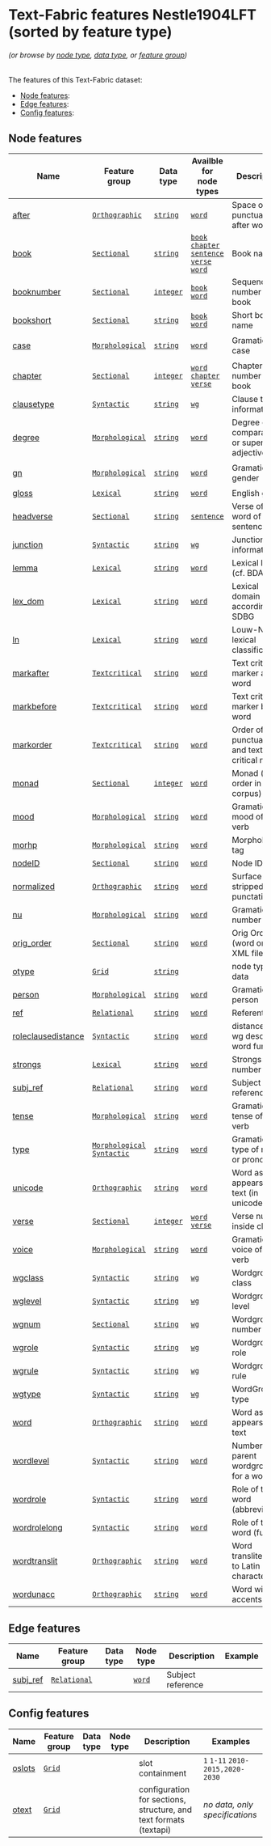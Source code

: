 # Text-Fabric features Nestle1904LFT (sorted by feature type)
###### *(or browse by [node type](featuresbynodetype.md#readme), [data type](featuresbydatatype.md#readme), or [feature group](featuresbygroup.md#readme))*

The features of this Text-Fabric dataset:

* [Node features](#node-features):
* [Edge features](#edge-features):
* [Config features](#config-features):

## Node features

Name | Feature group | Data type | Availble for node types | Description | Examples
--- | --- | --- | --- | --- | ---
[after](after.md#readme) | [`Orthographic`](featuresbygroup.md#orthographic-features) | [`string`](featuresbydatatype.md#string-datatype) |  [`word`](featuresbynodetype.md#word-nodes) | Space or punctuation after word | ` ` `.`
[book](book.md#readme) | [`Sectional`](featuresbygroup.md#sectional-features) | [`string`](featuresbydatatype.md#string-datatype) | [`book`](featuresbynodetype.md#book-nodes) [`chapter`](featuresbynodetype.md#chapter-nodes) [`sentence`](featuresbynodetype.md#sentence-nodes) [`verse`](featuresbynodetype.md#verse-nodes) [`word`](featuresbynodetype.md#word-nodes)| Book name | `Matthew` `Mark`
[booknumber](booknumber.md#readme) | [`Sectional`](featuresbygroup.md#sectional-features) | [`integer`](featuresbydatatype.md#integer-datatype) | [`book`](featuresbynodetype.md#book-nodes) [`word`](featuresbynodetype.md#word-nodes)| Sequence number of book | `1` `2` ... `27`
[bookshort](bookshort.md#readme) | [`Sectional`](featuresbygroup.md#sectional-features) | [`string`](featuresbydatatype.md#string-datatype) |[`book`](featuresbynodetype.md#book-nodes) [`word`](featuresbynodetype.md#word-nodes)| Short book name | `MAT` `MAR` ... `REV`
[case](case.md#readme) | [`Morphological`](featuresbygroup.md#morphological-features) | [`string`](featuresbydatatype.md#string-datatype) | [`word`](featuresbynodetype.md#word-nodes) | Gramatical case | `nominative` `genitive` `dative`
[chapter](chapter.md#readme) | [`Sectional`](featuresbygroup.md#sectional-features) | [`integer`](featuresbydatatype.md#integer-datatype) | [`word`](featuresbynodetype.md#word-nodes) [`chapter`](featuresbynodetype.md#chapter-nodes) [`verse`](featuresbynodetype.md#verse-nodes) |  Chapter number inside book | `1` `2` ...
[clausetype](clausetype.md#readme) | [`Syntactic`](featuresbygroup.md#syntactic-features) | [`string`](featuresbydatatype.md#string-datatype) | [`wg`](featuresbynodetype.md#wordgroup-nodes) | Clause type information | `VerbElided` `Verbless`
[degree](degree.md#readme) | [`Morphological`](featuresbygroup.md#morphological-features) | [`string`](featuresbydatatype.md#string-datatype) | [`word`](featuresbynodetype.md#word-nodes) | Degree of an comparative or superlative adjective | `superlative` `comparative`
[gn](gn.md#readme) | [`Morphological`](featuresbygroup.md#morphological-features) | [`string`](featuresbydatatype.md#string-datatype) | [`word`](featuresbynodetype.md#word-nodes) | Gramatical gender | `masculine` `feminine` `neuter`
[gloss](gloss.md#readme) | [`Lexical`](featuresbygroup.md#lexical-features) | [`string`](featuresbydatatype.md#string-datatype) | [`word`](featuresbynodetype.md#word-nodes)  | English gloss | 
[headverse](headverse.md#readme) | [`Sectional`](featuresbygroup.md#sectional-features) | [`string`](featuresbydatatype.md#string-datatype) | [`sentence`](featuresbynodetype.md#sentence-nodes) | Verse of first word of sentence |
[junction](junction.md#readme) | [`Syntactic`](featuresbygroup.md#syntactic-features) | [`string`](featuresbydatatype.md#string-datatype) | [`wg`](featuresbynodetype.md#wordgroup-nodes) | Junction information | `coordinate` `subordinate` 
[lemma](lemma.md#readme) | [`Lexical`](featuresbygroup.md#lexical-features) | [`string`](featuresbydatatype.md#string-datatype) | [`word`](featuresbynodetype.md#word-nodes) | Lexical lemma (cf. BDAG) |
[lex_dom](lex_dom.md#readme) | [`Lexical`](featuresbygroup.md#lexical-features) | [`string`](featuresbydatatype.md#string-datatype) | [`word`](featuresbynodetype.md#word-nodes) | Lexical domain according to SDBG | `092004`
[ln](ln.md#readme) | [`Lexical`](featuresbygroup.md#lexical-features) | [`string`](featuresbydatatype.md#string-datatype) | [`word`](featuresbynodetype.md#word-nodes) | Louw-Nida lexical classification | `93.169a`
[markafter](markafter.md#readme) | [`Textcritical`](featuresbygroup.md#textcritical-features) | [`string`](featuresbydatatype.md#string-datatype) | [`word`](featuresbynodetype.md#word-nodes) | Text critical marker after word | `-` `)`
[markbefore](markbefore.md#readme) | [`Textcritical`](featuresbygroup.md#textcritical-features) | [`string`](featuresbydatatype.md#string-datatype) | [`word`](featuresbynodetype.md#word-nodes) | Text critical marker before word| `-` `(`
[markorder](markorder.md#readme) | [`Textcritical`](featuresbygroup.md#textcritical-features) | [`string`](featuresbydatatype.md#string-datatype) | [`word`](featuresbynodetype.md#word-nodes) | Order of punctuation and text critical marker | ` ` `0` 
[monad](monad.md#readme) | [`Sectional`](featuresbygroup.md#sectional-features) | [`integer`](featuresbydatatype.md#integer-datatype) | [`word`](featuresbynodetype.md#word-nodes)  | Monad (word order in corpus)| `1` .. `137779`
[mood](mood.md#readme) | [`Morphological`](featuresbygroup.md#morphological-features) | [`string`](featuresbydatatype.md#string-datatype) | [`word`](featuresbynodetype.md#word-nodes) | Gramatical mood of a verb | `indicative` `optative `
[morhp](morph.md#readme) | [`Morphological`](featuresbygroup.md#morphological-features) | [`string`](featuresbydatatype.md#string-datatype) | [`word`](featuresbynodetype.md#word-nodes) |  Morphological tag | `V-AAI-3S` `N-GSF`
[nodeID](nodeID.md#readme) | [`Sectional`](featuresbygroup.md#sectional-features) | [`string`](featuresbydatatype.md#string-datatype) | [`word`](featuresbynodetype.md#word-nodes) | Node ID | `n56001015007`
[normalized](normalized.md#readme) | [`Orthographic`](featuresbygroup.md#orthographic-features) | [`string`](featuresbydatatype.md#string-datatype) | [`word`](featuresbynodetype.md#word-nodes) | Surface word stripped of punctations |
[nu](nu.md#readme) | [`Morphological`](featuresbygroup.md#morphological-features) | [`string`](featuresbydatatype.md#string-datatype) | [`word`](featuresbynodetype.md#word-nodes)  | Gramatical number| `singular` `plural`
[orig_order](orig_order.md#readme) | [`Sectional`](featuresbygroup.md#sectional-features) | [`string`](featuresbydatatype.md#string-datatype) | [`word`](featuresbynodetype.md#word-nodes) | Orig Order (word order in XML file)  | `1` .. `137779`
[otype](otype.md) | [`Grid`](featuresbygroup.md#grid-features) |[`string`](featuresbydatatype.md#string-datatype) | | node type data | 
[person](person.md#readme) | [`Morphological`](featuresbygroup.md#morphological-features) | [`string`](featuresbydatatype.md#string-datatype) | [`word`](featuresbynodetype.md#word-nodes) | Gramatical person | `first` `second` `third`
[ref](ref.md#readme) | [`Relational`](featuresbygroup.md#relational-features) | [`string`](featuresbydatatype.md#string-datatype) | [`word`](featuresbynodetype.md#word-nodes) | Referent | `n40001011005`
[roleclausedistance](roleclausedistance.md#readme) | [`Syntactic`](featuresbygroup.md#syntactic-features) | [`string`](featuresbydatatype.md#string-datatype) | [`word`](featuresbynodetype.md#word-nodes) | distance to wg describing word function|
[strongs](strongs.md#readme) | [`Lexical`](featuresbygroup.md#lexical-features) | [`string`](featuresbydatatype.md#string-datatype) | [`word`](featuresbynodetype.md#word-nodes) | Strongs number | `5547`
[subj_ref](subj_ref.md#readme) | [`Relational`](featuresbygroup.md#relational-features) | [`string`](featuresbydatatype.md#string-datatype) | [`word`](featuresbynodetype.md#word-nodes) | Subject reference |
[tense](tense.md#readme) | [`Morphological`](featuresbygroup.md#morphological-features) | [`string`](featuresbydatatype.md#string-datatype) | [`word`](featuresbynodetype.md#word-nodes) |  Gramatical tense of the verb | `present` `aorist`
[type](type.md#readme) | [`Morphological`](featuresbygroup.md#morphological-features) [`Syntactic`](featuresbygroup.md#syntactic-features) | [`string`](featuresbydatatype.md#string-datatype) | [`word`](featuresbynodetype.md#word-nodes) | Gramatical type of noun or pronoun | `common` `personal`
[unicode](unicode.md#readme) | [`Orthographic`](featuresbygroup.md#orthographic-features)  | [`string`](featuresbydatatype.md#string-datatype) | [`word`](featuresbynodetype.md#word-nodes) | Word as it appears in the text (in unicode)| `λόγος`
[verse](verse.md#readme) | [`Sectional`](featuresbygroup.md#sectional-features) | [`integer`](featuresbydatatype.md#integer-datatype) |  [`word`](featuresbynodetype.md#word-nodes)  [`verse`](featuresbynodetype.md#verse-nodes) | Verse number inside chapter | `1` `2`
[voice](voice.md#readme) | [`Morphological`](featuresbygroup.md#morphological-features) | [`string`](featuresbydatatype.md#string-datatype) | [`word`](featuresbynodetype.md#word-nodes) | Gramatical voice of the verb | `active` `passive`
[wgclass](wgclass.md#readme) | [`Syntactic`](featuresbygroup.md#syntactic-features) | [`string`](featuresbydatatype.md#string-datatype) | [`wg`](featuresbynodetype.md#wordgroup-nodes) | Wordgroup class |  `np` `cl`
[wglevel](wglevel.md#readme) | [`Syntactic`](featuresbygroup.md#syntactic-features) | [`string`](featuresbydatatype.md#string-datatype) | [`wg`](featuresbynodetype.md#wordgroup-nodes) | Wordgroup level |
[wgnum](wgnum.md#readme) | [`Sectional`](featuresbygroup.md#sectional-features) | [`string`](featuresbydatatype.md#string-datatype) | [`wg`](featuresbynodetype.md#wordgroup-nodes) | Wordgroup number | `34`
[wgrole](wgrole.md#readme) | [`Syntactic`](featuresbygroup.md#syntactic-features) | [`string`](featuresbydatatype.md#string-datatype) | [`wg`](featuresbynodetype.md#wordgroup-nodes) | Wordgroup role  | `s` `o` `apposition`
[wgrule](wgrule.md#readme) | [`Syntactic`](featuresbygroup.md#syntactic-features) | [`string`](featuresbydatatype.md#string-datatype) | [`wg`](featuresbynodetype.md#wordgroup-nodes) | Wordgroup rule | `ClCl` `ClCl2`
[wgtype](wgtype.md#readme) | [`Syntactic`](featuresbygroup.md#syntactic-features) | [`string`](featuresbydatatype.md#string-datatype) | [`wg`](featuresbynodetype.md#wordgroup-nodes) | WordGroup type | `Verbless` `VerbElided`
[word](word.md#readme) | [`Orthographic`](featuresbygroup.md#orthographic-features) | [`string`](featuresbydatatype.md#string-datatype) | [`word`](featuresbynodetype.md#word-nodes) | Word as it appears in the text | `λόγος`
[wordlevel](wordlevel.md#readme) | [`Syntactic`](featuresbygroup.md#syntactic-features) | [`string`](featuresbydatatype.md#string-datatype) | [`word`](featuresbynodetype.md#word-nodes) | Number of parent wordgroups for a word | 
[wordrole](wordrole.md#readme) | [`Syntactic`](featuresbygroup.md#syntactic-features) | [`string`](featuresbydatatype.md#string-datatype) | [`word`](featuresbynodetype.md#word-nodes) | Role of the word (abbreviated) | 
[wordrolelong](wordrolelong.md#readme) | [`Syntactic`](featuresbygroup.md#syntactic-features) | [`string`](featuresbydatatype.md#string-datatype) | [`word`](featuresbynodetype.md#word-nodes) | Role of the word (full) | 
[wordtranslit](wordtranslit.md#readme) | [`Orthographic`](featuresbygroup.md#orthographic-features) | [`string`](featuresbydatatype.md#string-datatype) | [`word`](featuresbynodetype.md#word-nodes) | Word transliterated to Latin characters| `logos`
[wordunacc](wordunacc.md#readme) | [`Orthographic`](featuresbygroup.md#orthographic-features) | [`string`](featuresbydatatype.md#string-datatype) | [`word`](featuresbynodetype.md#word-nodes) | Word without accents| `λογος`

## Edge features

Name | Feature group | Data type | Node type | Description | Example
--- | --- | --- | --- | --- | ---
[subj_ref](subj_ref.md#readme) | [`Relational`](featuresbygroup.md#relational-features)  | | [`word`](featuresbynodetype.md#word-nodes) | Subject reference |

## Config features

Name | Feature group | Data type | Node type | Description| Examples
---| --- | --- | --- | --- | ----
[oslots](oslots.md) | [`Grid`](featuresbygroup.md#grid-features) | | | slot containment | `1` `1-11` `2010-2015,2020-2030`
[otext](otext.md) | [`Grid`](featuresbygroup.md#grid-features) | | | configuration for sections, structure, and text formats (textapi) |  *no data, only specifications*  


